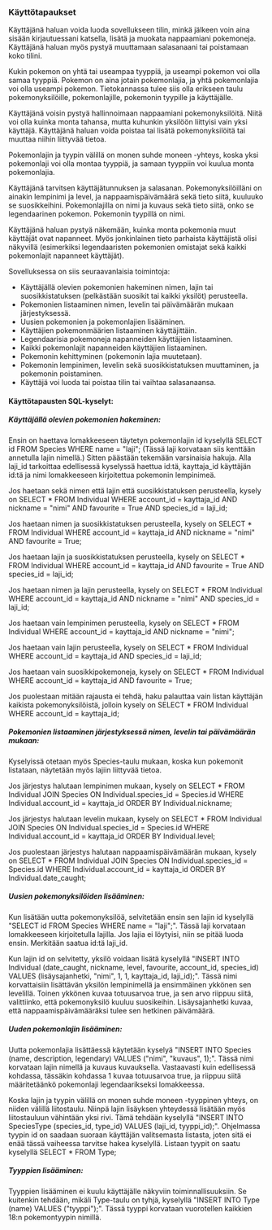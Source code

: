 ### Käyttötapaukset

Käyttäjänä haluan voida luoda sovellukseen tilin, minkä jälkeen voin aina sisään kirjautuessani katsella, lisätä ja muokata nappaamiani pokemoneja. Käyttäjänä haluan myös pystyä muuttamaan salasanaani tai poistamaan koko tilini.

Kukin pokemon on yhtä tai useampaa tyyppiä, ja useampi pokemon voi olla samaa tyyppiä. Pokemon on aina jotain pokemonlajia, ja yhtä pokemonlajia voi olla useampi pokemon. Tietokannassa tulee siis olla erikseen taulu pokemonyksilöille, pokemonlajille, pokemonin tyypille ja käyttäjälle.

Käyttäjänä voisin pystyä hallinnoimaan nappaamiani pokemonyksilöitä. Niitä voi olla kuinka monta tahansa, mutta kuhunkin yksilöön liittyisi vain yksi käyttäjä. Käyttäjänä haluan voida poistaa tai lisätä pokemonyksilöitä tai muuttaa niihin liittyvää tietoa. 

Pokemonlajin ja tyypin välillä on monen suhde moneen -yhteys, koska yksi pokemonlaji voi olla montaa tyyppiä, ja samaan tyyppiin voi kuulua monta pokemonlajia.

Käyttäjänä tarvitsen käyttäjätunnuksen ja salasanan.
Pokemonyksilöilläni on ainakin lempinimi ja level, ja nappaamispäivämäärä sekä tieto siitä, kuuluuko se suosikkeihini.
Pokemonlajilla on nimi ja kuvaus sekä tieto siitä, onko se legendaarinen pokemon.
Pokemonin tyypillä on nimi.

Käyttäjänä haluan pystyä näkemään, kuinka monta pokemonia muut käyttäjät ovat napanneet. Myös jonkinlainen tieto parhaista käyttäjistä olisi näkyvillä (esimerkiksi legendaaristen pokemonien omistajat sekä kaikki pokemonlajit napanneet käyttäjät).

Sovelluksessa on siis seuraavanlaisia toimintoja:
- Käyttäjällä olevien pokemonien hakeminen nimen, lajin tai suosikkistatuksen (pelkästään suosikit tai kaikki yksilöt) perusteella.
- Pokemonien listaaminen nimen, levelin tai päivämäärän mukaan järjestyksessä.
- Uusien pokemonien ja pokemonlajien lisääminen.
- Käyttäjien pokemonmäärien listaaminen käyttäjittäin.
- Legendaarisia pokemoneja napanneiden käyttäjien listaaminen.
- Kaikki pokemonlajit napanneiden käyttäjien listaaminen.
- Pokemonin kehittyminen (pokemonin lajia muutetaan).
- Pokemonin lempinimen, levelin sekä suosikkistatuksen muuttaminen, ja pokemonin poistaminen.
- Käyttäjä voi luoda tai poistaa tilin tai vaihtaa salasanaansa.

#### Käyttötapausten SQL-kyselyt:
##### Käyttäjällä olevien pokemonien hakeminen:
Ensin on haettava lomakkeeseen täytetyn pokemonlajin id kyselyllä SELECT id FROM Species WHERE name = "laji"; (Tässä laji korvataan siis kenttään annetulla lajin nimellä.) Sitten päästään tekemään varsinaisia hakuja. Alla laji_id tarkoittaa edellisessä kyselyssä haettua id:tä, kayttaja_id käyttäjän id:tä ja nimi lomakkeeseen kirjoitettua pokemonin lempinimeä.

Jos haetaan sekä nimen että lajin että suosikkistatuksen perusteella, kysely on SELECT * FROM Individual WHERE account_id = kayttaja_id AND nickname = "nimi" AND favourite = True AND species_id = laji_id;

Jos haetaan nimen ja suosikkistatuksen perusteella, kysely on SELECT * FROM Individual WHERE account_id = kayttaja_id AND nickname = "nimi" AND favourite = True;

Jos haetaan lajin ja suosikkistatuksen perusteella, kysely on SELECT * FROM Individual WHERE account_id = kayttaja_id AND favourite = True AND species_id = laji_id;

Jos haetaan nimen ja lajin perusteella, kysely on SELECT * FROM Individual WHERE account_id = kayttaja_id AND nickname = "nimi" AND species_id = laji_id;

Jos haetaan vain lempinimen perusteella, kysely on SELECT * FROM Individual WHERE account_id = kayttaja_id AND nickname = "nimi";

Jos haetaan vain lajin perusteella, kysely on SELECT * FROM Individual WHERE account_id = kayttaja_id AND species_id = laji_id;

Jos haetaan vain suosikkipokemoneja, kysely on SELECT * FROM Individual WHERE account_id = kayttaja_id AND favourite = True;

Jos puolestaan mitään rajausta ei tehdä, haku palauttaa vain listan käyttäjän kaikista pokemonyksilöistä, jolloin kysely on SELECT * FROM Individual WHERE account_id = kayttaja_id;

##### Pokemonien listaaminen järjestyksessä nimen, levelin tai päivämäärän mukaan:
Kyselyissä otetaan myös Species-taulu mukaan, koska kun pokemonit listataan, näytetään myös lajiin liittyvää tietoa.

Jos järjestys halutaan lempinimen mukaan, kysely on SELECT * FROM Individual JOIN Species ON Individual.species_id = Species.id WHERE Individual.account_id = kayttaja_id ORDER BY Individual.nickname;

Jos järjestys halutaan levelin mukaan, kysely on SELECT * FROM Individual JOIN Species ON Individual.species_id = Species.id WHERE Individual.account_id = kayttaja_id ORDER BY Individual.level;

Jos puolestaan järjestys halutaan nappaamispäivämäärän mukaan, kysely on SELECT * FROM Individual JOIN Species ON Individual.species_id = Species.id WHERE Individual.account_id = kayttaja_id ORDER BY Individual.date_caught;

##### Uusien pokemonyksilöiden lisääminen:
Kun lisätään uutta pokemonyksilöä, selvitetään ensin sen lajin id kyselyllä "SELECT id FROM Species WHERE name = "laji";". Tässä laji korvataan lomakkeeseen kirjoitetulla lajilla. Jos lajia ei löytyisi, niin se pitää luoda ensin. Merkitään saatua id:tä laji_id.

Kun lajin id on selvitetty, yksilö voidaan lisätä kyselyllä "INSERT INTO Individual (date_caught, nickname, level, favourite, account_id, species_id) VALUES (lisäysajanhetki, "nimi", 1, 1, kayttaja_id, laji_id);". Tässä nimi korvattaisiin lisättävän yksilön lempinimellä ja ensimmäinen ykkönen sen levelillä. Toinen ykkönen kuvaa totuusarvoa true, ja sen arvo riippuu siitä, valittiinko, että pokemonyksilö kuuluu suosikeihin. Lisäysajanhetki kuvaa, että nappaamispäivämääräksi tulee sen hetkinen päivämäärä.

##### Uuden pokemonlajin lisääminen:
Uutta pokemonlajia lisättäessä käytetään kyselyä "INSERT INTO Species (name, description, legendary) VALUES ("nimi", "kuvaus", 1);". Tässä nimi korvataan lajin nimellä ja kuvaus kuvauksella. Vastaavasti kuin edellisessä kohdassa, tässäkin kohdassa 1 kuvaa totuusarvoa true, ja riippuu siitä määritetäänkö pokemonlaji legendaarikseksi lomakkeessa.

Koska lajin ja tyypin välillä on monen suhde moneen -tyyppinen yhteys, on niiden välillä liitostaulu. Niinpä lajin lisäyksen yhteydessä lisätään myös liitostauluun vähintään yksi rivi. Tämä tehdään kyselyllä "INSERT INTO SpeciesType (species_id, type_id) VALUES (laji_id, tyyppi_id);". Ohjelmassa tyypin id on saadaan suoraan käyttäjän valitsemasta listasta, joten sitä ei enää tässä vaiheessa tarvitse hakea kyselyllä. Listaan tyypit on saatu kyselyllä SELECT * FROM Type;

##### Tyyppien lisääminen:
Tyyppien lisääminen ei kuulu käyttäjälle näkyviin toiminnallisuuksiin. Se kuitenkin tehdään, mikäli Type-taulu on tyhjä, kyselyllä "INSERT INTO Type (name) VALUES ("tyyppi");". Tässä tyyppi korvataan vuorotellen kaikkien 18:n pokemontyypin nimillä.
